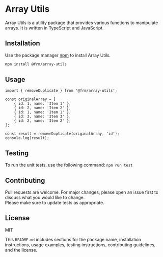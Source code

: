 # Array Utils

Array Utils is a utility package that provides various functions to manipulate arrays. It is written in TypeScript and JavaScript.

## Installation

Use the package manager [npm](https://www.npmjs.com/) to install Array Utils.

```bash
npm install @frm/array-utils
```
## Usage

```
import { removeDuplicate } from '@frm/array-utils';

const originalArray = [
    { id: 1, name: 'Item 1' },
    { id: 2, name: 'Item 2' },
    { id: 1, name: 'Item 1' },
    { id: 3, name: 'Item 3' },
    { id: 2, name: 'Item 2' },
];

const result = removeDuplicate(originalArray, 'id');
console.log(result);
```

## Testing
To run the unit tests, use the following command:
```npm run test```

## Contributing

Pull requests are welcome. For major changes, please open an issue first to discuss what you would like to change.  
Please make sure to update tests as appropriate. 

## License
MIT

This `README.md` includes sections for the package name, installation instructions, usage examples, testing instructions, contributing guidelines, and the license.